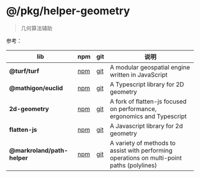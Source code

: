 # @/pkg/helper-geometry

> 几何算法辅助

参考：

| lib | npm | git | 说明 |
| --- | --- | --- | --- |
| **@turf/turf** | [npm](https://www.npmjs.com/package/@turf/turf) | [git](https://github.com/Turfjs/turf) | A modular geospatial engine written in JavaScript |
| **@mathigon/euclid** | [npm](https://www.npmjs.com/package/@mathigon/euclid) | [git](https://github.com/mathigon/euclid.js) | A Typescript library for 2D geometry |
| **2d-geometry** | [npm](https://www.npmjs.com/package/2d-geometry) | [git](https://github.com/romgrk/2d-geometry) | A fork of flatten-js focused on performance, ergonomics and Typescript |
| **flatten-js** | [npm](https://www.npmjs.com/package/flatten-js) | [git](https://github.com/alexbol99/flatten-js) | A Javascript library for 2d geometry |
| **@markroland/path-helper** | [npm](https://www.npmjs.com/package/@markroland/path-helper) | [git](https://github.com/markroland/path-helper) | A variety of methods to assist with performing operations on multi-point paths (polylines) |
